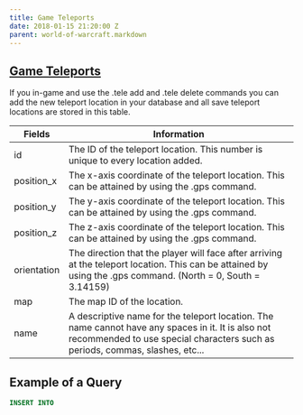 ```yaml
---
title: Game Teleports
date: 2018-01-15 21:20:00 Z
parent: world-of-warcraft.markdown
---
```


## [Game Teleports](https://trinitycore.atlassian.net/wiki/spaces/tc/pages/2130150/game\+tele)

If you in-game and use the .tele add and .tele delete commands you can add the new teleport location in your database and all save teleport locations are stored in this table.

| Fields | Information |
| ------ | ------ |
| id | The ID of the teleport location. This number is unique to every location added. |
| position_x | The x-axis coordinate of the teleport location. This can be attained by using the .gps command. |
| position_y | The y-axis coordinate of the teleport location. This can be attained by using the .gps command. |
| position_z | The z-axis coordinate of the teleport location. This can be attained by using the .gps command. |
| orientation | The direction that the player will face after arriving at the teleport location. This can be attained by using the .gps command. (North = 0, South = 3.14159) |
| map | The map ID of the location. |
| name | A descriptive name for the teleport location. The name cannot have any spaces in it. It is also not recommended to use special characters such as periods, commas, slashes, etc... |

## Example of a Query
```sql
INSERT INTO
```